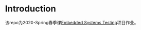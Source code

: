 # Introduction

该repo为2020-Spring春季课[Embedded Systems Testing](https://github.com/agroce/naucs499sp20)项目作业。